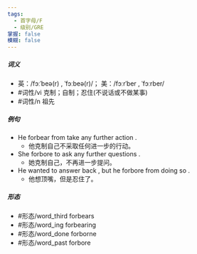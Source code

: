 ```yaml
---
tags:
  - 首字母/F
  - 级别/GRE
掌握: false
模糊: false
---
```

##### 词义
- 英：/fɔːˈbeə(r) , ˈfɔːbeə(r)/； 美：/fɔːrˈber , ˈfɔːrber/
- #词性/vi  克制；自制；忍住(不说话或不做某事)
- #词性/n  祖先
##### 例句
- He forbear from take any further action .
	- 他克制自己不采取任何进一步的行动。
- She forbore to ask any further questions .
	- 她克制自己，不再进一步提问。
- He wanted to answer back , but he forbore from doing so .
	- 他想顶嘴，但是忍住了。
##### 形态
- #形态/word_third forbears
- #形态/word_ing forbearing
- #形态/word_done forborne
- #形态/word_past forbore
